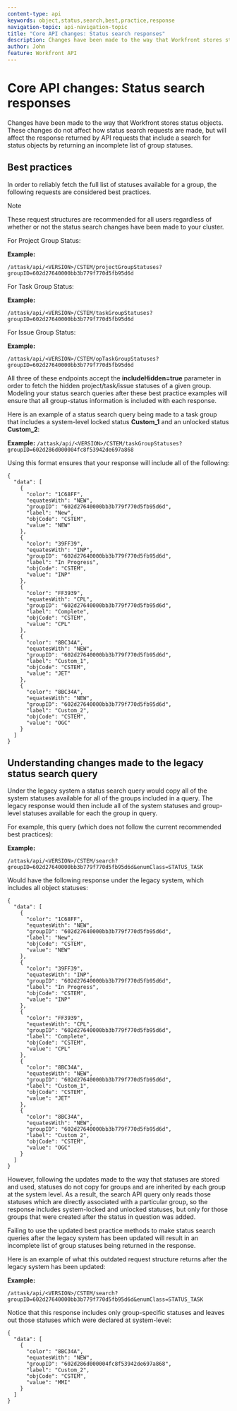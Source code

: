 ```yaml
---
content-type: api
keywords: object,status,search,best,practice,response
navigation-topic: api-navigation-topic
title: "Core API changes: Status search responses"
description: Changes have been made to the way that Workfront stores status objects. These changes do not affect how status search requests are made, but will affect the response returned by API requests that include a search for status objects by returning an incomplete list of group statuses.
author: John
feature: Workfront API
---
```


# Core API&nbsp;changes: Status search responses

Changes have been made to the way that Workfront stores status objects. These changes do not affect how status search requests are made, but will affect the response returned by API requests that include a search for status objects by returning an incomplete list of group statuses.

## Best practices

In order to reliably fetch the full list of statuses available for a group, the following requests are considered best practices.

>[!NOTE]
>
>These request structures are recommended for all users regardless of whether or not the status search changes have been made to your cluster.

For Project Group Status:

**Example:** 

```
/attask/api/<VERSION>/CSTEM/projectGroupStatuses?groupID=602d27640000bb3b779f770d5fb95d6d
```

For Task Group Status:

**Example:** 

```
/attask/api/<VERSION>/CSTEM/taskGroupStatuses?groupID=602d27640000bb3b779f770d5fb95d6d
```

For Issue Group Status:

**Example:** 

```
/attask/api/<VERSION>/CSTEM/opTaskGroupStatuses?groupID=602d27640000bb3b779f770d5fb95d6d
```

All three of these endpoints accept the **includeHidden=true** parameter in order to fetch the hidden project/task/issue statuses of a given group. Modeling your status search queries after these best practice examples will ensure that all group-status information is included with each response.

Here is an example of a status search query being made to a task group that includes a system-level locked status **Custom_1** and an unlocked status **Custom_2**:

**Example:** `/attask/api/<VERSION>/CSTEM/taskGroupStatuses?groupID=602d286d000004fc8f53942de697a868`

Using this format ensures that your response will include all of the following:

<!-- [Copy](javascript:void(0);) --> 

```
{
  "data": [
    {
      "color": "1C68FF",
      "equatesWith": "NEW",
      "groupID": "602d27640000bb3b779f770d5fb95d6d",
      "label": "New",
      "objCode": "CSTEM",
      "value": "NEW"
    },
    {
      "color": "39FF39",
      "equatesWith": "INP",
      "groupID": "602d27640000bb3b779f770d5fb95d6d",
      "label": "In Progress",
      "objCode": "CSTEM",
      "value": "INP"
    },
    {
      "color": "FF3939",
      "equatesWith": "CPL",
      "groupID": "602d27640000bb3b779f770d5fb95d6d",
      "label": "Complete",
      "objCode": "CSTEM",
      "value": "CPL"
    },
    {
      "color": "8BC34A",
      "equatesWith": "NEW",
      "groupID": "602d27640000bb3b779f770d5fb95d6d",
      "label": "Custom_1",
      "objCode": "CSTEM",
      "value": "JET"
    },
    {
      "color": "8BC34A",
      "equatesWith": "NEW",
      "groupID": "602d27640000bb3b779f770d5fb95d6d",
      "label": "Custom_2",
      "objCode": "CSTEM",
      "value": "OGC"
    }
  ]
}
```

## Understanding changes made to the legacy status search query

Under the legacy system a status search query would copy all of the system statuses available for all of the groups included in a query. The legacy response would then include all of the system statuses and group-level statuses available for each the group in query.

For example, this query (which does not follow the current recommended best practices):

**Example:**

```
/attask/api/<VERSION>/CSTEM/search?groupID=602d27640000bb3b779f770d5fb95d6d&enumClass=STATUS_TASK
```

Would have the following response under the legacy system, which includes all object statuses:

<!-- [Copy](javascript:void(0);) --> 

```
{
  "data": [
    {
      "color": "1C68FF",
      "equatesWith": "NEW",
      "groupID": "602d27640000bb3b779f770d5fb95d6d",
      "label": "New",
      "objCode": "CSTEM",
      "value": "NEW"
    },
    {
      "color": "39FF39",
      "equatesWith": "INP",
      "groupID": "602d27640000bb3b779f770d5fb95d6d",
      "label": "In Progress",
      "objCode": "CSTEM",
      "value": "INP"
    },
    {
      "color": "FF3939",
      "equatesWith": "CPL",
      "groupID": "602d27640000bb3b779f770d5fb95d6d",
      "label": "Complete",
      "objCode": "CSTEM",
      "value": "CPL"
    },
    {
      "color": "8BC34A",
      "equatesWith": "NEW",
      "groupID": "602d27640000bb3b779f770d5fb95d6d",
      "label": "Custom_1",
      "objCode": "CSTEM",
      "value": "JET"
    },
    {
      "color": "8BC34A",
      "equatesWith": "NEW",
      "groupID": "602d27640000bb3b779f770d5fb95d6d",
      "label": "Custom_2",
      "objCode": "CSTEM",
      "value": "OGC"
    }
  ]
}
```

However, following the updates made to the way that statuses are stored and used, statuses do not copy for groups and are inherited by each group at the system level. As a result, the search API query only reads those statuses which are directly associated with a particular group, so the response includes system-locked and unlocked statuses, but only for those groups that were created after the status in question was added.

Failing to use the updated best practice methods to make status search queries after the legacy system has been updated will result in an incomplete list of group statuses being returned in the response.

Here is an example of what this outdated request structure returns after the legacy system has been updated:

**Example:** 

```
/attask/api/<VERSION>/CSTEM/search?groupID=602d27640000bb3b779f770d5fb95d6d&enumClass=STATUS_TASK
```

Notice that this response includes only group-specific statuses and leaves out those statuses which were declared at system-level:

```
{
  "data": [
    {
      "color": "8BC34A",
      "equatesWith": "NEW",
      "groupID": "602d286d000004fc8f53942de697a868",
      "label": "Custom_2",
      "objCode": "CSTEM",
      "value": "MMI"
    }
  ]
}
```

